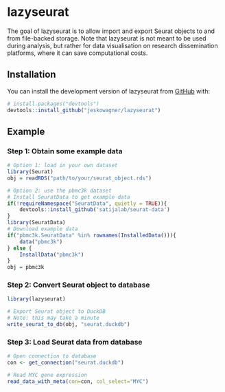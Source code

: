 <!-- README.md is generated from README.Rmd. Please edit that file -->



# lazyseurat

<!-- badges: start -->
<!-- badges: end -->

The goal of lazyseurat is to allow import and export Seurat objects to and from
    file-backed storage.
    Note that lazyseurat is not meant to be used during analysis,
    but rather for data visualisation on research dissemination
    platforms, where it can save computational costs.

## Installation

You can install the development version of lazyseurat from [GitHub](https://github.com/) with:


``` r
# install.packages("devtools")
devtools::install_github("jeskowagner/lazyseurat")
```

## Example

### Step 1: Obtain some example data

``` r
# Option 1: load in your own dataset
library(Seurat)
obj = readRDS("path/to/your/seurat_object.rds")

# Option 2: use the pbmc3k dataset
# Install SeuratData to get example data
if(!requireNamespace("SeuratData", quietly = TRUE)){
    devtools::install_github('satijalab/seurat-data')
}
library(SeuratData)
# Download example data
if("pbmc3k.SeuratData" %in% rownames(InstalledData())){
    data("pbmc3k")
} else {
    InstallData("pbmc3k")
}
obj = pbmc3k
```

### Step 2: Convert Seurat object to database


``` r
library(lazyseurat)

# Export Seurat object to DuckDB
# Note: this may take a minute
write_seurat_to_db(obj, "seurat.duckdb")
```

### Step 3: Load Seurat data from database


``` r
# Open connection to database
con <- get_connection("seurat.duckdb")

# Read MYC gene expression
read_data_with_meta(con=con, col_select="MYC")
```
